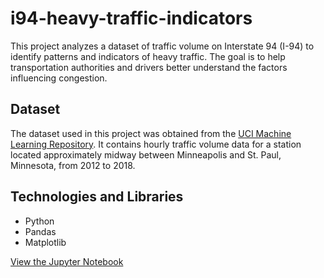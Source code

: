 # i94-heavy-traffic-indicators

This project analyzes a dataset of traffic volume on Interstate 94 (I-94) to identify patterns and indicators of heavy traffic. The goal is to help transportation authorities and drivers better understand the factors influencing congestion.

## Dataset

The dataset used in this project was obtained from the [UCI Machine Learning Repository](https://archive.ics.uci.edu/ml/datasets/Metro+Interstate+Traffic+Volume). It contains hourly traffic volume data for a station located approximately midway between Minneapolis and St. Paul, Minnesota, from 2012 to 2018.

## Technologies and Libraries

- Python
- Pandas
- Matplotlib

[View the Jupyter Notebook](https://github.com/yourusername/i94-heavy-traffic-indicators/blob/main/Finding_Heavy_Traffic_Indicators_on_I-94.ipynb)
